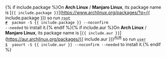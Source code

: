 {% if include.package %}On **Arch Linux** / **Manjaro Linux**, its package name is [`{{ include.package }}`](https://www.archlinux.org/packages/?q={{ include.package }}) so run <code><span class = "coder"><abbr title="This command is to be run as root user; to enter root run the su command">root #</abbr></span> &nbsp;pacman -S {{ include.package }} --noconfirm --needed</code> to install it.{% endif %}{% if include.aur %}On **Arch Linux** / **Manjaro Linux**, its package name is [`{{ include.aur }}`](https://aur.archlinux.org/packages/{{ include.aur }})<sup><abbr title="Arch User Repository">AUR</abbr></sup> so run <code><span class = "codeu"><abbr title="This command is to be run as standard, non-root, user">user $</abbr></span> &nbsp;yaourt -S {{ include.aur }} --noconfirm --needed</code> to install it.{% endif %}
